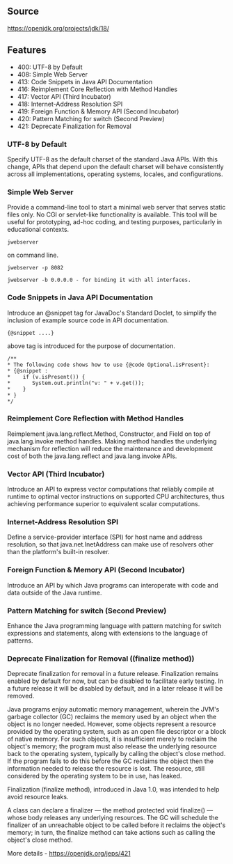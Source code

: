 ## Source
https://openjdk.org/projects/jdk/18/

## Features
* 400:	UTF-8 by Default
* 408:	Simple Web Server
* 413:	Code Snippets in Java API Documentation
* 416:	Reimplement Core Reflection with Method Handles
* 417:	Vector API (Third Incubator)
* 418:	Internet-Address Resolution SPI
* 419:	Foreign Function & Memory API (Second Incubator)
* 420:	Pattern Matching for switch (Second Preview)
* 421:	Deprecate Finalization for Removal

### UTF-8 by Default
Specify UTF-8 as the default charset of the standard Java APIs. With this change, APIs that 
depend upon the default charset will behave consistently across all implementations, operating 
systems, locales, and configurations.

### Simple Web Server
Provide a command-line tool to start a minimal web server that serves static files only. No CGI 
or servlet-like functionality is available. This tool will be useful for prototyping, ad-hoc 
coding, and testing purposes, particularly in educational contexts.

    jwebserver

on command line.

    jwebserver -p 8082

    jwebserver -b 0.0.0.0 - for binding it with all interfaces.

### Code Snippets in Java API Documentation
Introduce an @snippet tag for JavaDoc's Standard Doclet, to simplify the inclusion of example 
source code in API documentation.

    {@snippet ....} 

above tag is introduced for the purpose of documentation.
    
    /**
    * The following code shows how to use {@code Optional.isPresent}:
    * {@snippet :
    *    if (v.isPresent()) {
    *       System.out.println("v: " + v.get());
    *    }
    * }
    */

### Reimplement Core Reflection with Method Handles
Reimplement java.lang.reflect.Method, Constructor, and Field on top of java.lang.invoke method handles. 
Making method handles the underlying mechanism for reflection will reduce the maintenance and 
development cost of both the java.lang.reflect and java.lang.invoke APIs.

### Vector API (Third Incubator)
Introduce an API to express vector computations that reliably compile at runtime to optimal vector 
instructions on supported CPU architectures, thus achieving performance superior to equivalent scalar computations.

### Internet-Address Resolution SPI
Define a service-provider interface (SPI) for host name and address resolution, so that java.net.InetAddress can 
make use of resolvers other than the platform's built-in resolver.

### Foreign Function & Memory API (Second Incubator)
Introduce an API by which Java programs can interoperate with code and data outside of the Java runtime.

### Pattern Matching for switch (Second Preview)
Enhance the Java programming language with pattern matching for switch expressions and statements, 
along with extensions to the language of patterns.

### Deprecate Finalization for Removal ((finalize method))
Deprecate finalization for removal in a future release. Finalization remains enabled by default 
for now, but can be disabled to facilitate early testing. In a future release it will be disabled 
by default, and in a later release it will be removed.

Java programs enjoy automatic memory management, wherein the JVM's garbage collector (GC) reclaims 
the memory used by an object when the object is no longer needed. However, some objects represent 
a resource provided by the operating system, such as an open file descriptor or a block of native 
memory. For such objects, it is insufficient merely to reclaim the object's memory; the program 
must also release the underlying resource back to the operating system, typically by calling the 
object's close method. If the program fails to do this before the GC reclaims the object then the 
information needed to release the resource is lost. The resource, still considered by the operating 
system to be in use, has leaked.

Finalization (finalize method), introduced in Java 1.0, was intended to help avoid resource leaks.

A class can declare a finalizer — the method protected void finalize() — whose body releases any 
underlying resources. The GC will schedule the finalizer of an unreachable object to be called 
before it reclaims the object's memory; in turn, the finalize method can take actions such as 
calling the object's close method.

More details - https://openjdk.org/jeps/421 